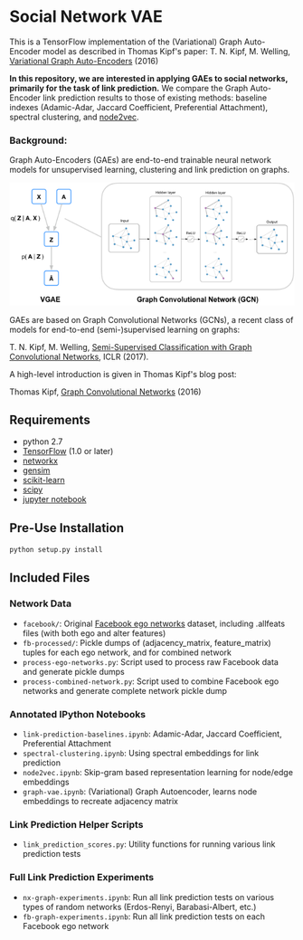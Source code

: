 Social Network VAE
============

This is a TensorFlow implementation of the (Variational) Graph Auto-Encoder model as described in Thomas Kipf's paper: T. N. Kipf, M. Welling, [Variational Graph Auto-Encoders](https://arxiv.org/abs/1611.07308) (2016)

**In this repository, we are interested in applying GAEs to social networks,
primarily for the task of link prediction.** We compare the Graph Auto-Encoder link prediction results to those of existing methods: baseline indexes (Adamic-Adar, Jaccard Coefficient, Preferential Attachment), spectral clustering, and [node2vec](http://snap.stanford.edu/node2vec/).

### Background:

Graph Auto-Encoders (GAEs) are end-to-end trainable neural network models for unsupervised learning, clustering and link prediction on graphs. 

![(Variational) Graph Auto-Encoder](figure.png)

GAEs are based on Graph Convolutional Networks (GCNs), a recent class of models for end-to-end (semi-)supervised learning on graphs:

T. N. Kipf, M. Welling, [Semi-Supervised Classification with Graph Convolutional Networks](https://arxiv.org/abs/1609.02907), ICLR (2017). 

A high-level introduction is given in Thomas Kipf's blog post:

Thomas Kipf, [Graph Convolutional Networks](http://tkipf.github.io/graph-convolutional-networks/) (2016)

## Requirements
* python 2.7
* [TensorFlow](https://www.tensorflow.org/install/) (1.0 or later)
* [networkx](https://networkx.github.io/)
* [gensim](https://radimrehurek.com/gensim/install.html)
* [scikit-learn](http://scikit-learn.org/stable/)
* [scipy](https://www.scipy.org/_)
* [jupyter notebook](http://jupyter.org/install.html)

## Pre-Use Installation

```bash
python setup.py install
```


## Included Files

### Network Data
* `facebook/`: Original [Facebook ego networks](https://snap.stanford.edu/data/egonets-Facebook.html) dataset, including .allfeats files (with both ego and alter features)
* `fb-processed/`: Pickle dumps of (adjacency_matrix, feature_matrix) tuples for each ego network, and for combined network
* `process-ego-networks.py`: Script used to process raw Facebook data and generate pickle dumps
* `process-combined-network.py`: Script used to combine Facebook ego networks and generate complete network pickle dump

### Annotated IPython Notebooks
* `link-prediction-baselines.ipynb`: Adamic-Adar, Jaccard Coefficient, Preferential Attachment
* `spectral-clustering.ipynb`: Using spectral embeddings for link prediction
* `node2vec.ipynb`: Skip-gram based representation learning for node/edge embeddings
* `graph-vae.ipynb`: (Variational) Graph Autoencoder, learns node embeddings to recreate adjacency matrix

### Link Prediction Helper Scripts
* `link_prediction_scores.py`: Utility functions for running various link prediction tests

### Full Link Prediction Experiments
* `nx-graph-experiments.ipynb`: Run all link prediction tests on various types of random networks (Erdos-Renyi, Barabasi-Albert, etc.)
* `fb-graph-experiments.ipynb`: Run all link prediction tests on each Facebook ego network
